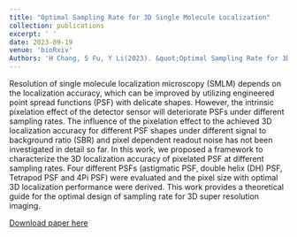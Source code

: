 ```yaml
---
title: "Optimal Sampling Rate for 3D Single Molecule Localization"
collection: publications
excerpt: ' '
date: 2023-09-19
venue: 'bioRxiv'
Authors: 'H Chang, S Fu, Y Li(2023). &quot;Optimal Sampling Rate for 3D Single Molecule Localization &quot; <i>bioRxiv</i>.'
---
```

Resolution of single molecule localization microscopy (SMLM) depends on the localization accuracy, which can be improved by utilizing engineered point spread functions (PSF) with delicate shapes. However, the intrinsic pixelation effect of the detector sensor will deteriorate PSFs under different sampling rates. The influence of the pixelation effect to the achieved 3D localization accuracy for different PSF shapes under different signal to background ratio (SBR) and pixel dependent readout noise has not been investigated in detail so far. In this work, we proposed a framework to characterize the 3D localization accuracy of pixelated PSF at different sampling rates. Four different PSFs (astigmatic PSF, double helix (DH) PSF, Tetrapod PSF and 4Pi PSF) were evaluated and the pixel size with optimal 3D localization performance were derived. This work provides a theoretical guide for the optimal design of sampling rate for 3D super resolution imaging.

[Download paper here](https://www.biorxiv.org/content/10.1101/2023.09.19.558416v1.abstract)
